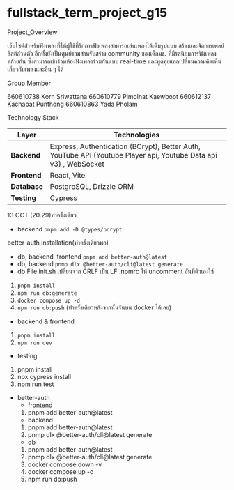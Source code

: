 # fullstack_term_project_g15

Project_Overview

เว็บไซต์สำหรับฟังเพลงที่ให้ผู้ใช้ที่รักการฟังเพลงสามารถเล่นเพลงได้เต็มรูปแบบ สร้างและจัดการเพลย์ลิสต์ส่วนตัว อีกทั้งยังเป็นศูนย์รวมสำหรับสร้าง community ของเด็กมช. ที่มีรสนิยมการฟังเพลงคล้ายกัน ซึ่งสามารถเข้าร่วมห้องฟังเพลงร่วมกันแบบ real-time และพูดคุยแลกเปลี่ยนความคิดเห็นเกี่ยวกับเพลงและอื่น ๆ ได้

Group Member

660610738	Korn Sriwattana	660610779	Pimolnat Kaewboot	660612137	Kachapat Punthong	660610863	Yada Pholam

Technology Stack 

| **Layer** | **Technologies** |
|------------|------------------|
| **Backend** | Express, Authentication (BCrypt), Better Auth, YouTube API (Youtube Player api, Youtube Data api v3) , WebSocket |
| **Frontend** | React, Vite |
| **Database** | PostgreSQL, Drizzle ORM |
| **Testing** | Cypress |


13 OCT (20.29)ทำครั้งเดียว
- backend
`pnpm add -D @types/bcrypt`

better-auth installation(ทำครั้งเดียวพอ)
- db, backend, frontend
`pnpm add better-auth@latest`
- db, backend 
`pnmp dlx @better-auth/cli@latest generate`
- db
File init.sh เปลี่ยนจาก CRLF เป็น LF
.npmrc ให้ uncomment อันที่ตัวเองใช้
1. `pnpm install`
2. `npm run db:generate`
3. `docker compose up -d`
4. `npm run db:push`
(ทำครั้งเดียวหลังจากนั้นรันบน docker ได้เลย)

- backend & frontend
1. `pnpm install` 
2. `npm run dev` 

- testing
1. pnpm install
2. npx cypress install
3. npm run test

- better-auth
    - frontend
    1. pnpm add better-auth@latest
    - backend
    1. pnpm add better-auth@latest
    2. pnmp dlx @better-auth/cli@latest generate
    - db
    1. pnpm add better-auth@latest
    2. pnmp dlx @better-auth/cli@latest generate
    3. docker compose down -v
    4. docker compose up -d
    5. npm run db:push
